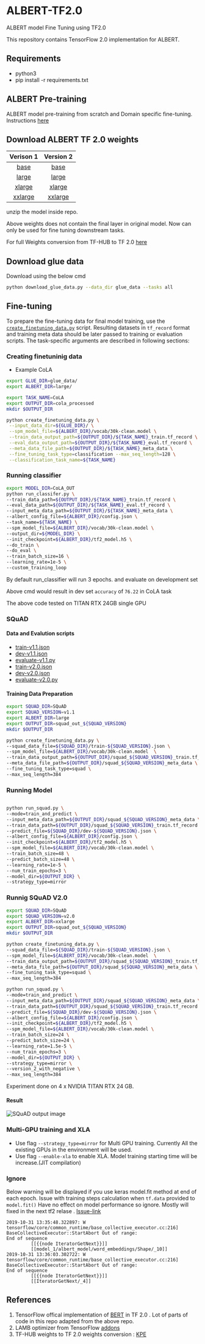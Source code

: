 # ALBERT-TF2.0
ALBERT model Fine Tuning using TF2.0

This repository contains TensorFlow 2.0 implementation for ALBERT.

## Requirements
- python3
- pip install -r requirements.txt

## ALBERT Pre-training
ALBERT model pre-training from scratch and Domain specific fine-tuning. Instructions [here](./pretraining.md)

## Download ALBERT TF 2.0 weights

|                                   Verison 1                                   |                                   Version 2                                   |
|:-----------------------------------------------------------------------------:|:-----------------------------------------------------------------------------:|
|   [base](https://drive.google.com/open?id=1WDz1193fEo8vROpi-hWn3hveMmddLjpy)  |   [base](https://drive.google.com/open?id=1FkrvdQnJR9za9Pv8cuiEXd1EI2hxx31a)  |
|  [large](https://drive.google.com/open?id=1j4ePHivAXHNqqNucZOocwlkyneQyUROl)  |  [large](https://drive.google.com/open?id=1xADTTjwTogFmnhNU3EPJ86slykoSL4L7)  |
|  [xlarge](https://drive.google.com/open?id=10o7l7c7Y5UlkSQmFca0_iaRsGIPmJ5Ya) |  [xlarge](https://drive.google.com/open?id=1GsAU_RqO8Pl7oPecj0opjA-4ktI8-4oX) |
| [xxlarge](https://drive.google.com/open?id=1gl5lOiAHq29C_sG6GoXLeZJHKDD2Gfju) | [xxlarge](https://drive.google.com/open?id=1JtQcGKtt0QZThXS1jz2v5x72TrYYjg8N) |

unzip the model inside repo.

Above weights does not contain the final layer in original model. Now can only be used for fine tuning downstream tasks.

For full Weights conversion from TF-HUB to TF 2.0 [here](./converter.md)

## Download glue data
Download using the below cmd

```bash
python download_glue_data.py --data_dir glue_data --tasks all
```

## Fine-tuning
To prepare the fine-tuning data for final model training, use the
[`create_finetuning_data.py`](./create_finetuning_data.py) script.  Resulting
datasets in `tf_record` format and training meta data should be later passed to
training or evaluation scripts. The task-specific arguments are described in
following sections:

### Creating finetuninig data
* Example CoLA

```bash
export GLUE_DIR=glue_data/
export ALBERT_DIR=large/

export TASK_NAME=CoLA
export OUTPUT_DIR=cola_processed
mkdir $OUTPUT_DIR

python create_finetuning_data.py \
 --input_data_dir=${GLUE_DIR}/ \
 --spm_model_file=${ALBERT_DIR}/vocab/30k-clean.model \
 --train_data_output_path=${OUTPUT_DIR}/${TASK_NAME}_train.tf_record \
 --eval_data_output_path=${OUTPUT_DIR}/${TASK_NAME}_eval.tf_record \
 --meta_data_file_path=${OUTPUT_DIR}/${TASK_NAME}_meta_data \
 --fine_tuning_task_type=classification --max_seq_length=128 \
 --classification_task_name=${TASK_NAME}
```

### Running classifier

```bash
export MODEL_DIR=CoLA_OUT
python run_classifer.py \
--train_data_path=${OUTPUT_DIR}/${TASK_NAME}_train.tf_record \
--eval_data_path=${OUTPUT_DIR}/${TASK_NAME}_eval.tf_record \
--input_meta_data_path=${OUTPUT_DIR}/${TASK_NAME}_meta_data \
--albert_config_file=${ALBERT_DIR}/config.json \
--task_name=${TASK_NAME} \
--spm_model_file=${ALBERT_DIR}/vocab/30k-clean.model \
--output_dir=${MODEL_DIR} \
--init_checkpoint=${ALBERT_DIR}/tf2_model.h5 \
--do_train \
--do_eval \
--train_batch_size=16 \
--learning_rate=1e-5 \
--custom_training_loop
```

By default run_classifier will run 3 epochs. and evaluate on development set

Above cmd would result in dev set `accuracy` of `76.22` in CoLA task

The above code tested on TITAN RTX 24GB single GPU


### SQuAD

#### Data and Evalution scripts
*   [train-v1.1.json](https://rajpurkar.github.io/SQuAD-explorer/dataset/train-v1.1.json)
*   [dev-v1.1.json](https://rajpurkar.github.io/SQuAD-explorer/dataset/dev-v1.1.json)
*   [evaluate-v1.1.py](https://github.com/allenai/bi-att-flow/blob/master/squad/evaluate-v1.1.py)
*   [train-v2.0.json](https://rajpurkar.github.io/SQuAD-explorer/dataset/train-v2.0.json)
*   [dev-v2.0.json](https://rajpurkar.github.io/SQuAD-explorer/dataset/dev-v2.0.json)
*   [evaluate-v2.0.py](https://worksheets.codalab.org/rest/bundles/0x6b567e1cf2e041ec80d7098f031c5c9e/contents/blob/)

#### Training Data Preparation
```bash
export SQUAD_DIR=SQuAD
export SQUAD_VERSION=v1.1
export ALBERT_DIR=large
export OUTPUT_DIR=squad_out_${SQUAD_VERSION}
mkdir $OUTPUT_DIR

python create_finetuning_data.py \
--squad_data_file=${SQUAD_DIR}/train-${SQUAD_VERSION}.json \
--spm_model_file=${ALBERT_DIR}/vocab/30k-clean.model  \
--train_data_output_path=${OUTPUT_DIR}/squad_${SQUAD_VERSION}_train.tf_record  \
--meta_data_file_path=${OUTPUT_DIR}/squad_${SQUAD_VERSION}_meta_data \
--fine_tuning_task_type=squad \
--max_seq_length=384
```

### Running Model
```bash

python run_squad.py \
--mode=train_and_predict \
--input_meta_data_path=${OUTPUT_DIR}/squad_${SQUAD_VERSION}_meta_data \
--train_data_path=${OUTPUT_DIR}/squad_${SQUAD_VERSION}_train.tf_record \
--predict_file=${SQUAD_DIR}/dev-${SQUAD_VERSION}.json \
--albert_config_file=${ALBERT_DIR}/config.json \
--init_checkpoint=${ALBERT_DIR}/tf2_model.h5 \
--spm_model_file=${ALBERT_DIR}/vocab/30k-clean.model \
--train_batch_size=48 \
--predict_batch_size=48 \
--learning_rate=1e-5 \
--num_train_epochs=3 \
--model_dir=${OUTPUT_DIR} \
--strategy_type=mirror
```

### Runnig SQuAD V2.0

```bash
export SQUAD_DIR=SQuAD
export SQUAD_VERSION=v2.0
export ALBERT_DIR=xxlarge
export OUTPUT_DIR=squad_out_${SQUAD_VERSION}
mkdir $OUTPUT_DIR
```

```bash
python create_finetuning_data.py \
--squad_data_file=${SQUAD_DIR}/train-${SQUAD_VERSION}.json \
--spm_model_file=${ALBERT_DIR}/vocab/30k-clean.model  \
--train_data_output_path=${OUTPUT_DIR}/squad_${SQUAD_VERSION}_train.tf_record  \
--meta_data_file_path=${OUTPUT_DIR}/squad_${SQUAD_VERSION}_meta_data \
--fine_tuning_task_type=squad \
--max_seq_length=384
```

```bash
python run_squad.py \
--mode=train_and_predict \
--input_meta_data_path=${OUTPUT_DIR}/squad_${SQUAD_VERSION}_meta_data \
--train_data_path=${OUTPUT_DIR}/squad_${SQUAD_VERSION}_train.tf_record \
--predict_file=${SQUAD_DIR}/dev-${SQUAD_VERSION}.json \
--albert_config_file=${ALBERT_DIR}/config.json \
--init_checkpoint=${ALBERT_DIR}/tf2_model.h5 \
--spm_model_file=${ALBERT_DIR}/vocab/30k-clean.model \
--train_batch_size=24 \
--predict_batch_size=24 \
--learning_rate=1.5e-5 \
--num_train_epochs=3 \
--model_dir=${OUTPUT_DIR} \
--strategy_type=mirror \
--version_2_with_negative \
--max_seq_length=384
```
Experiment done on 4 x NVIDIA TITAN RTX 24 GB.
#### Result
![SQuAD output image](img/squad_2.png)

### Multi-GPU training and XLA

- Use flag `--strategy_type=mirror` for Multi GPU training. Currently All the existing GPUs in the environment will be used.
- Use flag `--enable-xla` to enable XLA. Model training starting time will be increase.(JIT compilation)

### Ignore
Below warning will be displayed if you use keras model.fit method at end of each epoch. Issue with training steps calculation when `tf.data` provided to `model.fit()`
Have no effect on model performance so ignore. Mostly will fixed in the next tf2 relase . [Issue-link](https://github.com/tensorflow/tensorflow/issues/25254)
```
2019-10-31 13:35:48.322897: W tensorflow/core/common_runtime/base_collective_executor.cc:216] BaseCollectiveExecutor::StartAbort Out of range:
End of sequence
         [[{{node IteratorGetNext}}]]
         [[model_1/albert_model/word_embeddings/Shape/_10]]
2019-10-31 13:36:03.302722: W tensorflow/core/common_runtime/base_collective_executor.cc:216] BaseCollectiveExecutor::StartAbort Out of range:
End of sequence
         [[{{node IteratorGetNext}}]]
         [[IteratorGetNext/_4]]
```


## References
1. TensorFlow offical implementation of [BERT](https://github.com/tensorflow/models/tree/master/official/nlp/bert) in TF 2.0 . Lot of parts of code in this repo adapted from the above repo.
2. LAMB optimizer from TensorFlow [addons](https://github.com/tensorflow/addons/blob/master/tensorflow_addons/optimizers/lamb.py)
3. TF-HUB weights to TF 2.0 weights conversion : [KPE](https://github.com/kpe/bert-for-tf2)
